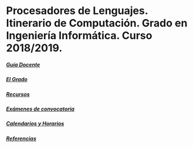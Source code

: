 # Procesadores de Lenguajes. Itinerario de Computación. Grado en Ingeniería Informática. Curso 2018/2019.

##### [Guía Docente](https://www.ull.es/apps/guias/guias/view_guide/16020/)

##### [El Grado](degree.md)

##### [Recursos](resources.md)

##### [Exámenes de convocatoria](exams.md)

##### [Calendarios y Horarios](timetables.md)

##### [Referencias](references.md)